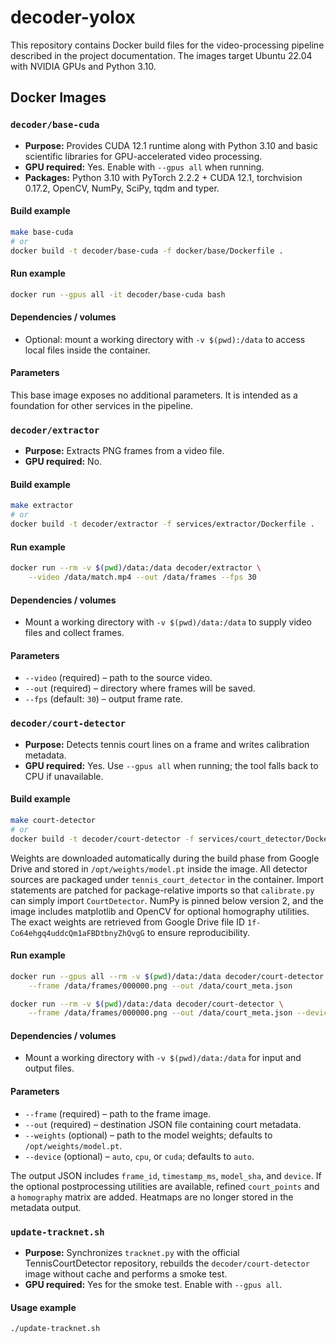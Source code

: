 # decoder-yolox

This repository contains Docker build files for the video-processing pipeline described in the project documentation. The images target Ubuntu 22.04 with NVIDIA GPUs and Python 3.10.

## Docker Images

### `decoder/base-cuda`
- **Purpose:** Provides CUDA 12.1 runtime along with Python 3.10 and basic scientific libraries for GPU-accelerated video processing.
- **GPU required:** Yes. Enable with `--gpus all` when running.
- **Packages:** Python 3.10 with PyTorch 2.2.2 + CUDA 12.1, torchvision 0.17.2, OpenCV, NumPy, SciPy, tqdm and typer.

#### Build example
```bash
make base-cuda
# or
docker build -t decoder/base-cuda -f docker/base/Dockerfile .
```

#### Run example
```bash
docker run --gpus all -it decoder/base-cuda bash
```

#### Dependencies / volumes
- Optional: mount a working directory with `-v $(pwd):/data` to access local files inside the container.

#### Parameters
This base image exposes no additional parameters. It is intended as a foundation for other services in the pipeline.

### `decoder/extractor`
- **Purpose:** Extracts PNG frames from a video file.
- **GPU required:** No.

#### Build example
```bash
make extractor
# or
docker build -t decoder/extractor -f services/extractor/Dockerfile .
```

#### Run example
```bash
docker run --rm -v $(pwd)/data:/data decoder/extractor \
    --video /data/match.mp4 --out /data/frames --fps 30
```

#### Dependencies / volumes
- Mount a working directory with `-v $(pwd)/data:/data` to supply video
  files and collect frames.

#### Parameters
- `--video` (required) – path to the source video.
- `--out` (required) – directory where frames will be saved.
- `--fps` (default: `30`) – output frame rate.

### `decoder/court-detector`
- **Purpose:** Detects tennis court lines on a frame and writes calibration metadata.
- **GPU required:** Yes. Use `--gpus all` when running; the tool falls back to CPU if unavailable.

#### Build example
```bash
make court-detector
# or
docker build -t decoder/court-detector -f services/court_detector/Dockerfile .
```

Weights are downloaded automatically during the build phase from Google Drive
and stored in `/opt/weights/model.pt` inside the image. All detector sources are
packaged under `tennis_court_detector` in the container. Import statements are
patched for package-relative imports so that `calibrate.py` can simply import
`CourtDetector`. NumPy is pinned below version 2, and the image includes
matplotlib and OpenCV for optional homography utilities. The exact weights are
retrieved from Google Drive file ID `1f-Co64ehgq4uddcQm1aFBDtbnyZhQvgG` to
ensure reproducibility.

#### Run example
```bash
docker run --gpus all --rm -v $(pwd)/data:/data decoder/court-detector \
    --frame /data/frames/000000.png --out /data/court_meta.json
```
```bash
docker run --rm -v $(pwd)/data:/data decoder/court-detector \
    --frame /data/frames/000000.png --out /data/court_meta.json --device cpu
```

#### Dependencies / volumes
- Mount a working directory with `-v $(pwd)/data:/data` for input and output files.

#### Parameters
- `--frame` (required) – path to the frame image.
- `--out` (required) – destination JSON file containing court metadata.
- `--weights` (optional) – path to the model weights; defaults to `/opt/weights/model.pt`.
- `--device` (optional) – `auto`, `cpu`, or `cuda`; defaults to `auto`.

The output JSON includes `frame_id`, `timestamp_ms`, `model_sha`, and `device`.
If the optional postprocessing utilities are available, refined `court_points`
and a `homography` matrix are added. Heatmaps are no longer stored in the
metadata output.

### `update-tracknet.sh`
- **Purpose:** Synchronizes `tracknet.py` with the official TennisCourtDetector repository,
  rebuilds the `decoder/court-detector` image without cache and performs a smoke test.
- **GPU required:** Yes for the smoke test. Enable with `--gpus all`.

#### Usage example
```bash
./update-tracknet.sh
```
